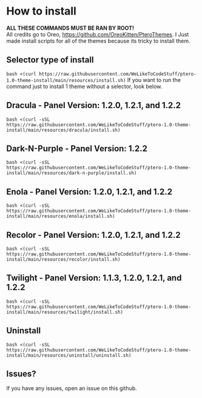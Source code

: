 # How to install
**ALL THESE COMMANDS MUST BE RAN BY ROOT!**  
All credits go to Oreo, https://github.com/OreoKitten/PteroThemes.
I Just made install scripts for all of the themes because its tricky to install them.  

## Selector type of install
`bash <(curl https://raw.githubusercontent.com/WeLikeToCodeStuff/ptero-1.0-theme-install/main/resources/install.sh)`
If you want to run the command just to install 1 theme without a selector, look below.

## Dracula - Panel Version: 1.2.0, 1.2.1, and 1.2.2
`bash <(curl -sSL https://raw.githubusercontent.com/WeLikeToCodeStuff/ptero-1.0-theme-install/main/resources/dracula/install.sh)`

## Dark-N-Purple - Panel Version: 1.2.2 
`bash <(curl -sSL https://raw.githubusercontent.com/WeLikeToCodeStuff/ptero-1.0-theme-install/main/resources/dark-n-purple/install.sh)`

## Enola - Panel Version: 1.2.0, 1.2.1, and 1.2.2
`bash <(curl -sSL https://raw.githubusercontent.com/WeLikeToCodeStuff/ptero-1.0-theme-install/main/resources/enola/install.sh)`

## Recolor - Panel Version: 1.2.0, 1.2.1, and 1.2.2
`bash <(curl -sSL https://raw.githubusercontent.com/WeLikeToCodeStuff/ptero-1.0-theme-install/main/resources/recolor/install.sh)`

## Twilight - Panel Version: 1.1.3, 1.2.0, 1.2.1, and 1.2.2
`bash <(curl -sSL https://raw.githubusercontent.com/WeLikeToCodeStuff/ptero-1.0-theme-install/main/resources/twilight/install.sh)`

## Uninstall
`bash <(curl -sSL https://raw.githubusercontent.com/WeLikeToCodeStuff/ptero-1.0-theme-install/main/resources/uninstall/uninstall.sh)`

## Issues?
If you have any issues, open an issue on this github.
